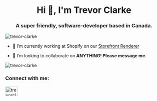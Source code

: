 <h1 align="center">Hi 👋, I'm Trevor Clarke </h1>
<h3 align="center">A super friendly, software-developer based in Canada.</h3>

<p align="left"> <img src="https://komarev.com/ghpvc/?username=trevor-clarke&label=Profile%20views&color=0e75b6&style=flat" alt="trevor-clarke" /> </p>

- 🔭 I’m currently working at Shopify on our [Storefront Renderer](https://shopify.engineering/how-shopify-reduced-storefront-response-times-rewrite)

- 👯 I’m looking to collaborate on **ANYTHING! Please message me.**

<p><img align="center" src="https://github-readme-streak-stats.herokuapp.com/?user=trevor-clarke&" alt="trevor-clarke" /></p>


<h3 align="left">Connect with me:</h3>
<p align="left">
<a href="https://linkedin.com/in/trevorclarketc" target="blank"><img align="center" src="https://raw.githubusercontent.com/rahuldkjain/github-profile-readme-generator/master/src/images/icons/Social/linked-in-alt.svg" alt="trevorclarketc" height="30" width="40" /></a>
</p>


